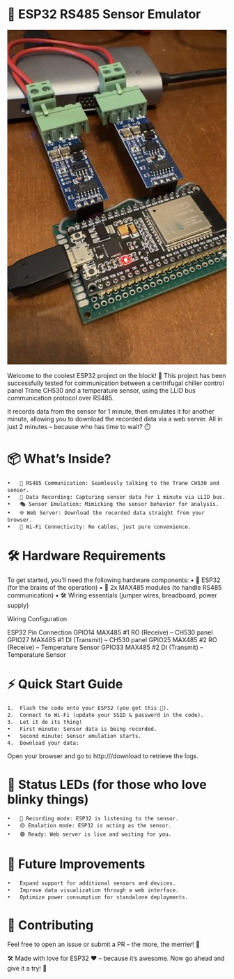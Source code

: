 # 🚀 ESP32 RS485 Sensor Emulator

![Alt text](https://github.com/Superbrida/TRANE_CH530_Emulator/blob/main/Multimedia/IMG_5454.jpg)

Welcome to the coolest ESP32 project on the block! 🎉
This project has been successfully tested for communication between a centrifugal chiller control panel Trane CH530 and a temperature sensor, using the LLID bus communication protocol over RS485.

It records data from the sensor for 1 minute, then emulates it for another minute, allowing you to download the recorded data via a web server. All in just 2 minutes – because who has time to wait? ⏱️

# 📦 What’s Inside?
	•	📡 RS485 Communication: Seamlessly talking to the Trane CH530 and sensor.
	•	💾 Data Recording: Capturing sensor data for 1 minute via LLID bus.
	•	🎭 Sensor Emulation: Mimicking the sensor behavior for analysis.
	•	🌐 Web Server: Download the recorded data straight from your browser.
	•	📶 Wi-Fi Connectivity: No cables, just pure convenience.

# 🛠️ Hardware Requirements

To get started, you’ll need the following hardware components:
	•	🧠 ESP32 (for the brains of the operation)
	•	🔌 2x MAX485 modules (to handle RS485 communication)
	•	🛠️ Wiring essentials (jumper wires, breadboard, power supply)

Wiring Configuration

ESP32 Pin	Connection
GPIO14	MAX485 #1 RO (Receive) – CH530 panel
GPIO27	MAX485 #1 DI (Transmit) – CH530 panel
GPIO25	MAX485 #2 RO (Receive) – Temperature Sensor
GPIO33	MAX485 #2 DI (Transmit) – Temperature Sensor

# ⚡ Quick Start Guide
	1.	Flash the code onto your ESP32 (you got this 💪).
	2.	Connect to Wi-Fi (update your SSID & password in the code).
	3.	Let it do its thing!
	•	First minute: Sensor data is being recorded.
	•	Second minute: Sensor emulation starts.
	4.	Download your data:
Open your browser and go to http://<ESP32-IP>/download to retrieve the logs.

# 🚦 Status LEDs (for those who love blinky things)
	•	🔴 Recording mode: ESP32 is listening to the sensor.
	•	🟡 Emulation mode: ESP32 is acting as the sensor.
	•	🟢 Ready: Web server is live and waiting for you.

# 🚀 Future Improvements
	•	Expand support for additional sensors and devices.
	•	Improve data visualization through a web interface.
	•	Optimize power consumption for standalone deployments.

# 🙌 Contributing

Feel free to open an issue or submit a PR – the more, the merrier! 🎉

🛠️ Made with love for ESP32 ❤️ – because it’s awesome.
Now go ahead and give it a try! 🚀
